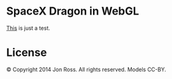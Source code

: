 # SpaceX Dragon in WebGL

[This](http://zlsa.github.io/dragon) is just a test.

# License

&copy; Copyright 2014 Jon Ross. All rights reserved. Models CC-BY.
